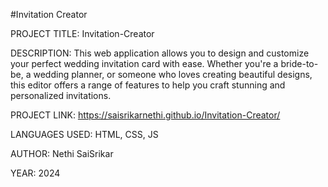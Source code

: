 #Invitation Creator

PROJECT TITLE: Invitation-Creator

DESCRIPTION: This web application allows you to design and customize your perfect wedding invitation card with ease. Whether you're a bride-to-be, a wedding planner, or someone who loves creating beautiful designs, this editor offers a range of features to help you craft stunning and personalized invitations.

PROJECT LINK: https://saisrikarnethi.github.io/Invitation-Creator/

LANGUAGES USED: HTML, CSS, JS

AUTHOR: Nethi SaiSrikar

YEAR: 2024
